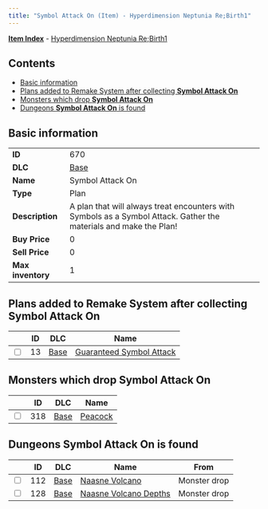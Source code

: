 ```yaml
---
title: "Symbol Attack On (Item) - Hyperdimension Neptunia Re;Birth1"
---
```


[**Item Index**](/neptunia/rb1/item/index.html) - [Hyperdimension Neptunia Re;Birth1](/neptunia/rb1)

## Contents

- [Basic information](#basic-information)
- [Plans added to Remake System after collecting **Symbol Attack On**](#plans-added-to-remake-system-after-collecting-symbol-attack-on)
- [Monsters which drop **Symbol Attack On**](#monsters-which-drop-symbol-attack-on)
- [Dungeons **Symbol Attack On** is found](#dungeons-symbol-attack-on-is-found)

## Basic information

|   |   |
| -- | -- |
| **ID** | 670 |
| **DLC** | [Base](/neptunia/rb1/dlc/1-base.html) |
| **Name** | Symbol Attack On |
| **Type** | Plan |
| **Description** | A plan that will always treat encounters with Symbols as a Symbol Attack. Gather the materials and make the Plan! |
| **Buy Price** | 0 |
| **Sell Price** | 0 |
| **Max inventory** | 1 |


## Plans added to Remake System after collecting **Symbol Attack On**

|    | ID | DLC | Name |
| -- | -- | --- | ---- |
| <input type="checkbox" id="rb1-remake-1-13" class="trackbox" /> | 13 | [Base](/neptunia/rb1/dlc/1-base.html) | [Guaranteed Symbol Attack](/neptunia/rb1/remake/1-13-guaranteed-symbol-attack.html) |


## Monsters which drop **Symbol Attack On**

|    | ID | DLC | Name |
| -- | -- | --- | ---- |
| <input type="checkbox" id="rb1-monster-1-318" class="trackbox" /> | 318 | [Base](/neptunia/rb1/dlc/1-base.html) | [Peacock](/neptunia/rb1/monster/1-318-peacock.html) |


## Dungeons **Symbol Attack On** is found

|    | ID | DLC | Name | From |
| -- | -- | --- | ---- | ---- |
| <input type="checkbox" id="rb1-dungeon-1-112" class="trackbox" /> | 112 | [Base](/neptunia/rb1/dlc/1-base.html) | [Naasne Volcano](/neptunia/rb1/dungeon/1-112-naasne-volcano.html) | Monster drop |
| <input type="checkbox" id="rb1-dungeon-1-128" class="trackbox" /> | 128 | [Base](/neptunia/rb1/dlc/1-base.html) | [Naasne Volcano Depths](/neptunia/rb1/dungeon/1-128-naasne-volcano-depths.html) | Monster drop |
